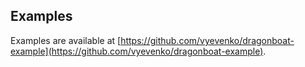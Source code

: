 ## Examples ##

Examples are available at [https://github.com/vyevenko/dragonboat-example](https://github.com/vyevenko/dragonboat-example).

